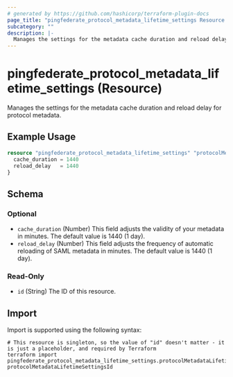 ```yaml
---
# generated by https://github.com/hashicorp/terraform-plugin-docs
page_title: "pingfederate_protocol_metadata_lifetime_settings Resource - terraform-provider-pingfederate"
subcategory: ""
description: |-
  Manages the settings for the metadata cache duration and reload delay for protocol metadata.
---
```


# pingfederate_protocol_metadata_lifetime_settings (Resource)

Manages the settings for the metadata cache duration and reload delay for protocol metadata.

## Example Usage

```terraform
resource "pingfederate_protocol_metadata_lifetime_settings" "protocolMetadataLifetimeSettingsExample" {
  cache_duration = 1440
  reload_delay   = 1440
}
```

<!-- schema generated by tfplugindocs -->
## Schema

### Optional

- `cache_duration` (Number) This field adjusts the validity of your metadata in minutes. The default value is 1440 (1 day).
- `reload_delay` (Number) This field adjusts the frequency of automatic reloading of SAML metadata in minutes. The default value is 1440 (1 day).

### Read-Only

- `id` (String) The ID of this resource.

## Import

Import is supported using the following syntax:

```shell
# This resource is singleton, so the value of "id" doesn't matter - it is just a placeholder, and required by Terraform
terraform import pingfederate_protocol_metadata_lifetime_settings.protocolMetadataLifetimeSettings protocolMetadataLifetimeSettingsId
```
